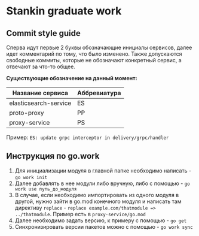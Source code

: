 # Stankin graduate work

## Commit style guide

Сперва идут первые 2 буквы обозначающие инициалы сервисов, далее идет комментарий по тому, что было изменено.
Также допускаются свободные коммиты, которые не обозначают конкретный сервис, а отвечают за что-то общее.

**Существующие обозначение на данный момент:**

| Название сервиса      | Аббревиатура |
|-----------------------|--------------|
| elasticsearch-service | ES           | 
| proto-proxy           | PP           |
| proxy-service         | PS           |


Пример:
```ES: update grpc interceptor in delivery/grpc/handler```

## Инструкция по go.work

1. Для инициализации модуля в главной папке необходимо написать - `go work init`
2. Далее добавлять в нее модули либо вручную, либо с помощью - `go work use путь_до_модуля`
3. В случае, если необходимо импортировать из одного модуля в другой, нужно зайти
   в go.mod конечного модуля и написать там директиву `replace` - `replace example.com/thatmodule => ../thatmodule`.
Пример есть в `proxy-service/go.mod`
4. Далее необходимо задать версию, к примеру с помощью - `go get`
5. Синхронизировать версии пакетов можно с помощью - `go work sync`
